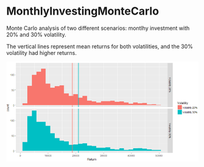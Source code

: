 # MonthlyInvestingMonteCarlo 

Monte Carlo analysis of two different scenarios: montlhy investment with 20% and 30% volatility.

The vertical lines represent mean returns for both volatilities, and the 30% volatility had higher returns.

![Volatility](https://github.com/KaroRonty/MonthlyInvestingMonteCarlo/blob/master/Volatility.PNG?raw=true)
